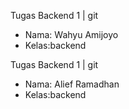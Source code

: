 Tugas Backend 1 | git

- Nama: Wahyu Amijoyo
- Kelas:backend

Tugas Backend 1 | git

- Nama: Alief Ramadhan
- Kelas:backend
